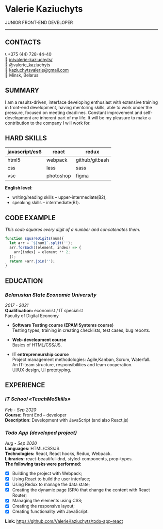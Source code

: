 # Valerie Kaziuchyts
JUNIOR FRONT-END DEVELOPER
___
## CONTACTS
:telephone_receiver: +375 (44) 728-44-40 <br>
:link: [in/valerie-kaziuchyts/](https://www.linkedin.com/in/valerie-kaziuchyts/) <br>
:speech_balloon: @valerie_kaziuchyts <br>
:email: kaziuchytsvalerie@gmail.com <br>
:round_pushpin: Minsk, Belarus <br>

## SUMMARY
I am a results-driven, interface developing enthusiast with extensive training in front-end development, having mentoring skills, able to work under the pressure, focused on meeting deadlines. Constant improvement and self-development are inherent part of my life. It will be my pleasure to make a contribution to the company I will work for.

## HARD SKILLS
| javascript/es6 | react | redux |
|---|---|---|
| html5 | webpack | github/gitbash |
| css | less | sass |
| vsc | photoshop | figma |

**English level:**
- writing/reading skills –
upper-intermediate(B2),
- speaking skills – intermediate(B1).

## CODE EXAMPLE
_This code squares every digit of a number and concatenates them._
```javascript
function squareDigits(num){
  let arr = `${num}`.split('');
  arr.forEach((element, index) => {
    arr[index] = element ** 2;
  });
  return +arr.join('');
}
```

## EDUCATION
### _Belarusian State Economic University_
_2017 - 2021_ <br>
**Qualification:** economist / IT specialist <br>
Faculty of Digital Economy

* **Software Testing course (EPAM Systems course)** <br>
Testing types, training in creating checklists, test cases, bug reports.

* **Web-development course** <br>
Basics of HTML/CSS/JS.

* **IT entrepreneurship course** <br>
Project management methodologies: Agile,Kanban, Scrum, Waterfall. <br>
An IT-team structure, responsibilities and team
cooperation. <br>
UI/UX design, UI prototyping.

## EXPERIENCE
### _IT School «TeachMeSkills»_
_Feb - Sep 2020_ <br>
**Course:** Front End – developer <br>
**Description:** Development with JavaScript (and also React.js)

### _Todo App (developed project)_
_Aug - Sep 2020_ <br>
**Languages:** HTML/CSS/JS. <br>
**Technologies:** React, React hooks, Redux, Webpack. <br>
**Libraries:** react-beautiful-dnd, styled-components, prop-types. <br>
**The following tasks were performed:** <br>
- [x] Building the project with Webpack;
- [x] Using React to build the user interface;
- [x] Using Redux to manage the data state;
- [x] Creating the dynamic page (SPA) that change the content with React Router;
- [x] Managing the elements using CSS;
- [x] Creating the responsive layout;
- [x] Creating functionality with JavaScript.

**Link:** https://github.com/ValerieKaziuchyts/todo-app-react